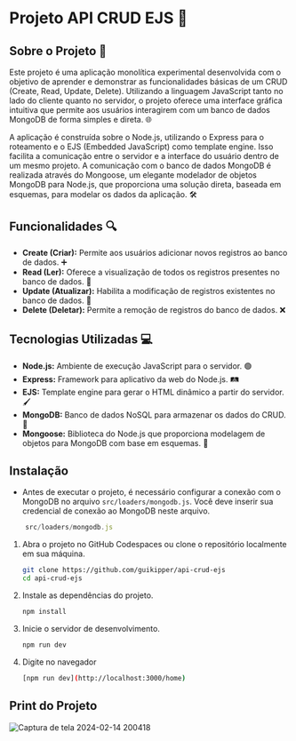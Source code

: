 # Projeto API CRUD EJS 🚀

## Sobre o Projeto 📖

Este projeto é uma aplicação monolítica experimental desenvolvida com o objetivo de aprender e demonstrar as funcionalidades básicas de um CRUD (Create, Read, Update, Delete). Utilizando a linguagem JavaScript tanto no lado do cliente quanto no servidor, o projeto oferece uma interface gráfica intuitiva que permite aos usuários interagirem com um banco de dados MongoDB de forma simples e direta. 🌐

A aplicação é construída sobre o Node.js, utilizando o Express para o roteamento e o EJS (Embedded JavaScript) como template engine. Isso facilita a comunicação entre o servidor e a interface do usuário dentro de um mesmo projeto. A comunicação com o banco de dados MongoDB é realizada através do Mongoose, um elegante modelador de objetos MongoDB para Node.js, que proporciona uma solução direta, baseada em esquemas, para modelar os dados da aplicação. 🛠️

## Funcionalidades 🔍

- **Create (Criar):** Permite aos usuários adicionar novos registros ao banco de dados. ➕
- **Read (Ler):** Oferece a visualização de todos os registros presentes no banco de dados. 📖
- **Update (Atualizar):** Habilita a modificação de registros existentes no banco de dados. 🔄
- **Delete (Deletar):** Permite a remoção de registros do banco de dados. ❌

## Tecnologias Utilizadas 💻

- **Node.js:** Ambiente de execução JavaScript para o servidor. 🟢
- **Express:** Framework para aplicativo da web do Node.js. 🛤️
- **EJS:** Template engine para gerar o HTML dinâmico a partir do servidor. 🖌️
- **MongoDB:** Banco de dados NoSQL para armazenar os dados do CRUD. 🍃
- **Mongoose:** Biblioteca do Node.js que proporciona modelagem de objetos para MongoDB com base em esquemas. 📐



## Instalação
- Antes de executar o projeto, é necessário configurar a conexão com o MongoDB no arquivo `src/loaders/mongodb.js`. Você deve inserir sua credencial de conexão ao MongoDB neste arquivo.

```javascript
    src/loaders/mongodb.js
```

1. Abra o projeto no GitHub Codespaces ou clone o repositório localmente em sua máquina.
    ```bash
    git clone https://github.com/guikipper/api-crud-ejs
    cd api-crud-ejs
    ```

2. Instale as dependências do projeto.

    ```bash
    npm install
    ```

3. Inicie o servidor de desenvolvimento.

    ```bash
    npm run dev
    ```
    
3. Digite no navegador

    ```bash
    [npm run dev](http://localhost:3000/home)
    ```

## Print do Projeto

![Captura de tela 2024-02-14 200418](https://github.com/guikipper/api-crud-ejs/assets/33471042/d7f31db7-91c4-4f3d-b79e-67b599bbd8da)

